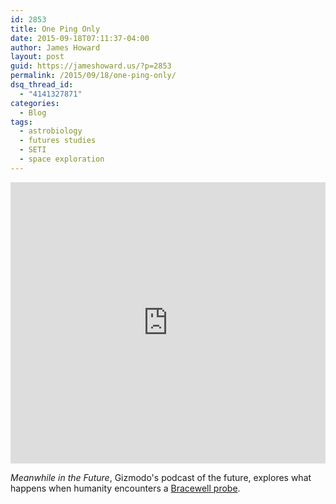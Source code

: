 ```yaml
---
id: 2853
title: One Ping Only
date: 2015-09-18T07:11:37-04:00
author: James Howard
layout: post
guid: https://jameshoward.us/?p=2853
permalink: /2015/09/18/one-ping-only/
dsq_thread_id:
  - "4141327871"
categories:
  - Blog
tags:
  - astrobiology
  - futures studies
  - SETI
  - space exploration
---
```

<iframe width="100%" height="450" scrolling="no" frameborder="no" src="https://w.soundcloud.com/player/?url=https%3A//api.soundcloud.com/tracks/224003005&amp;auto_play=false&amp;hide_related=false&amp;show_comments=true&amp;show_user=true&amp;show_reposts=false&amp;visual=true"></iframe>

_Meanwhile in the Future_, Gizmodo's podcast of the future, explores what happens when humanity encounters a [Bracewell probe](https://en.wikipedia.org/wiki/Bracewell_probe).
